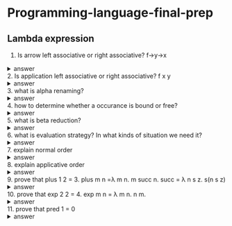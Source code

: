 # Programming-language-final-prep

## Lambda expression
  1. Is arrow left associative or right associative? f->y->x
<details>
  <summary>answer</summary>
   arrow is **right associative**. 
   To understand it, let see f->(y->x). It means this function takes a parameter f, and return a function that takes a parameter y and return x. It's easier to understand it by this example. let f x y = x. The type of f is x->y->x. Then the type f x: y->x. That's exactly what happen when x->(y->x).
</details>
  2. Is application left associative or right associative? f x y
<details>
  <summary>answer</summary>
   applicaiton is left associaive. f x y = (f x) y.
</details>
  3. what is alpha renaming?
  <details>
  <summary>answer</summary>
   λ x. t(x,z). We can see that in this lambda expression, z is free occurance and x is bound in the  λ x. Alpha renaming means we can rename the bound occurance x if the rename do not cause conflict( like using a name that has been used by some another variable.
</details>
  4. how to determine whether a occurance is bound or free? 
  <details>
  <summary>answer</summary>
   we need to figure out the scope of each lambda expression. like ((λ y. (λ x. t x) x). We can see that the first 'x' is bound by the parameter x. But the lambda expression (λ x. t x) only bound the x in the body of this function. the second 'x' is free variable since in the outmose function y is the bound variable
</details>
  5. what is beta reduction?
  <details>
  <summary>answer</summary>
   beta reduction is like evaluation of an application. For example, (λ x. t x) y is an application, function (λ x. t x)  takes a parameter y and should return something. In this case, it's t y.
</details>
  6. what is evaluation strategy? In what kinds of situation we need it?
  <details>
  <summary>answer</summary>
   evaluation strategy is like call by name or call by value. Consider this situation (λ x. t x) ((λ z. z) y). This is an application, however, the parameter of the frist function is another application. Therefore we have two choice, one is we evaluate the application (λ z. z) y before we pass it, like (λ z. z) y = y ,  (λ x. t x) ((λ z. z) y) = (λ x. t x) y = t y. The second choice is we pass the whole expression in to the body, like (λ x. t x) ((λ z. z) y) = t ((λ z. z) y) = t y.
</details>
  7. explain normal order
  <details>
  <summary>answer</summary>
   normal order is call by name. It means instead of evaluate the value of parameter, it pass the whole expression of parameter
</details>
  8. explain applicative order
  <details>
  <summary>answer</summary>
   applicative order is call by value. It means we evaluate the parameter before we pass it into a function.
</details>
  9. prove that plus 1 2 = 3. plus m n =λ m n. m succ n.  succ = λ n s z. s(n s z)
  <details>
  <summary>answer</summary>
  ```
   plus 1 2 = 1 succ 2 = succ 2 = (λ n s z. s (n s z)) 2 = λ s z. s( 2 s z) = λ s z. s ( (λ s z. s (s z)) s z)  = λ s z. s (s (s z)) = 3
  ```
</details>
  10. prove that exp 2 2 = 4. exp m n = λ m n. n m.
  <details>
  <summary>answer</summary>
  exp 2 2 = (λ m n. n m) 2 2 = (λ n. n 2) 2 = 2 2 = (λ s z. s(s (z)) 2 = λ z. 2 (2 (z) ) = λ z. 2 ((λ s z. s(s(z))) z) =λ s. 2 ((λ s z. s(s(z))) s) = λ s. 2 (λ  z. s(s(z)))  = λ s. (λ s z. s(s(z))) (λ  z. s(s(z))) =  λ s. λ z. (λ  z. s(s(z)) (λ  z. s(s(z)) z) = λ s. λ z. (λ  z. s(s(z)) s(s(z) )  = λ s z. s(s(s(s(z)) = 4.
</details>
  11. prove that pred 1 = 0
  <details>
  <summary>answer</summary>
  pred 1 = snd (1 (λ p. pair( succ (fst p))(fst p))(pair 0 0)) = (λp. p false)
</details>
